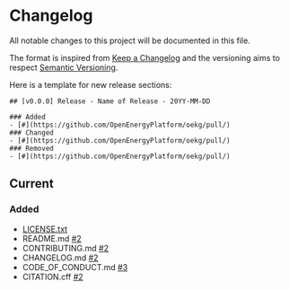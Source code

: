 # Changelog

All notable changes to this project will be documented in this file.

The format is inspired from [Keep a Changelog](http://keepachangelog.com/en/1.0.0/)
and the versioning aims to respect [Semantic Versioning](http://semver.org/spec/v2.0.0.html).

Here is a template for new release sections:
```
## [v0.0.0] Release - Name of Release - 20YY-MM-DD

### Added
- [#](https://github.com/OpenEnergyPlatform/oekg/pull/)
### Changed
- [#](https://github.com/OpenEnergyPlatform/oekg/pull/)
### Removed
- [#](https://github.com/OpenEnergyPlatform/oekg/pull/)
```


## Current

### Added
- [LICENSE.txt](https://github.com/OpenEnergyPlatform/oekg/blob/main/LICENSE)
- README.md [#2](https://github.com/OpenEnergyPlatform/oekg/pull/2)
- CONTRIBUTING.md [#2](https://github.com/OpenEnergyPlatform/oekg/pull/2)
- CHANGELOG.md [#2](https://github.com/OpenEnergyPlatform/oekg/pull/2)
- CODE_OF_CONDUCT.md [#3](https://github.com/OpenEnergyPlatform/oekg/pull/3)
- CITATION.cff [#2](https://github.com/OpenEnergyPlatform/oekg/pull/2)
